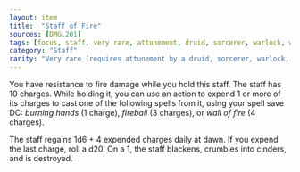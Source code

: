 ```yaml
---
layout: item
title:  "Staff of Fire"
sources: [DMG.201]
tags: [focus, staff, very rare, attunement, druid, sorcerer, warlock, wizard]
category: "Staff"
rarity: "Very rare (requires attunement by a druid, sorcerer, warlock, or wizard)"
---
```


You have resistance to fire damage while you hold this staff. The staff has 10 charges. While holding it, you can use an action to expend 1 or more of its charges to cast one of the following spells from it, using your spell save DC: _burning hands_ (1 charge), _fireball_ (3 charges), or _wall of fire_ (4 charges).

The staff regains 1d6 + 4 expended charges daily at dawn. If you expend the last charge, roll a d20. On a 1, the staff blackens, crumbles into cinders, and is destroyed.